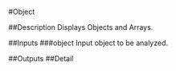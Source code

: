 #Object

##Description
Displays Objects and Arrays.

##Inputs
###object
Input object to be analyzed.

##Outputs
##Detail

